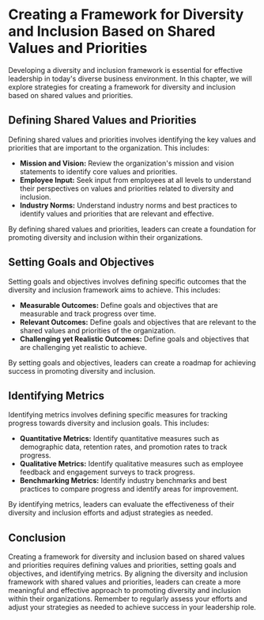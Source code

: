 Creating a Framework for Diversity and Inclusion Based on Shared Values and Priorities
=================================================================================================================================================

Developing a diversity and inclusion framework is essential for effective leadership in today's diverse business environment. In this chapter, we will explore strategies for creating a framework for diversity and inclusion based on shared values and priorities.

Defining Shared Values and Priorities
-------------------------------------

Defining shared values and priorities involves identifying the key values and priorities that are important to the organization. This includes:

* **Mission and Vision:** Review the organization's mission and vision statements to identify core values and priorities.
* **Employee Input:** Seek input from employees at all levels to understand their perspectives on values and priorities related to diversity and inclusion.
* **Industry Norms:** Understand industry norms and best practices to identify values and priorities that are relevant and effective.

By defining shared values and priorities, leaders can create a foundation for promoting diversity and inclusion within their organizations.

Setting Goals and Objectives
----------------------------

Setting goals and objectives involves defining specific outcomes that the diversity and inclusion framework aims to achieve. This includes:

* **Measurable Outcomes:** Define goals and objectives that are measurable and track progress over time.
* **Relevant Outcomes:** Define goals and objectives that are relevant to the shared values and priorities of the organization.
* **Challenging yet Realistic Outcomes:** Define goals and objectives that are challenging yet realistic to achieve.

By setting goals and objectives, leaders can create a roadmap for achieving success in promoting diversity and inclusion.

Identifying Metrics
-------------------

Identifying metrics involves defining specific measures for tracking progress towards diversity and inclusion goals. This includes:

* **Quantitative Metrics:** Identify quantitative measures such as demographic data, retention rates, and promotion rates to track progress.
* **Qualitative Metrics:** Identify qualitative measures such as employee feedback and engagement surveys to track progress.
* **Benchmarking Metrics:** Identify industry benchmarks and best practices to compare progress and identify areas for improvement.

By identifying metrics, leaders can evaluate the effectiveness of their diversity and inclusion efforts and adjust strategies as needed.

Conclusion
----------

Creating a framework for diversity and inclusion based on shared values and priorities requires defining values and priorities, setting goals and objectives, and identifying metrics. By aligning the diversity and inclusion framework with shared values and priorities, leaders can create a more meaningful and effective approach to promoting diversity and inclusion within their organizations. Remember to regularly assess your efforts and adjust your strategies as needed to achieve success in your leadership role.
